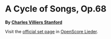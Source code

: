 
# A Cycle of Songs, Op.68

__By [Charles Villiers Stanford](..)__

Visit the [official set page] in [OpenScore Lieder].

[official set page]: https://musescore.com/openscore-lieder-corpus/sets/5103542
[OpenScore Lieder]: https://musescore.com/openscore-lieder-corpus
